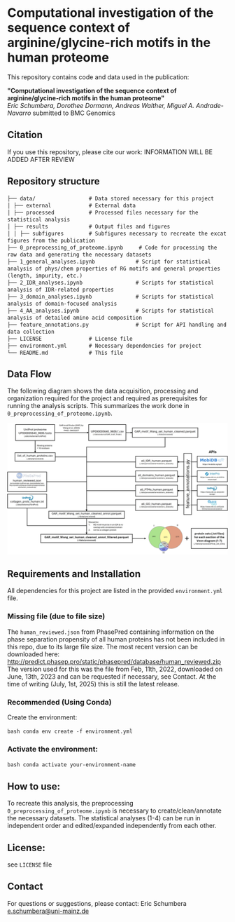 # Computational investigation of the sequence context of arginine/glycine-rich motifs in the human proteome

This repository contains code and data used in the publication:

**"Computational investigation of the sequence context of arginine/glycine-rich motifs in the human proteome"**  
*Eric Schumbera, Dorothee Dormann, Andreas Walther, Miguel A. Andrade-Navarro*
submitted to BMC Genomics 

## Citation

If you use this repository, please cite our work:
INFORMATION WILL BE ADDED AFTER REVIEW

## Repository structure
```
├── data/                 # Data stored necessary for this project
│ ├── external            # External data
│ ├── processed           # Processed files necessary for the statistical analysis
│ ├── results             # Output files and figures
│ │ ├── subfigures        # Subfigures necessary to recreate the excat figures from the publication
├── 0_preprocessing_of_proteome.ipynb     # Code for processing the raw data and generating the necessary datasets
├── 1_general_analyses.ipynb             # Script for statistical analysis of phys/chem properties of RG motifs and general properties (length, impurity, etc.)
├── 2_IDR_analyses.ipynb                 # Scripts for statistical analysis of IDR-related properties
├── 3_domain_analyses.ipynb              # Scripts for statistical analysis of domain-focused analysis
├── 4_AA_analyses.ipynb                  # Scripts for statistical analysis of detailed amino acid composition
├── feature_annotations.py               # Script for API handling and data collection
├── LICENSE               # License file
├── environment.yml       # Necessary dependencies for project
└── README.md             # This file
```
## Data Flow

The following diagram shows the data acquisition, processing and organization required for the project and required as prerequisites for running the analysis scripts.
This summarizes the work done in `0_preprocessing_of_proteome.ipynb`.

![Dataflow Diagram](docs/data_flow_preprocessing.jpg)

## Requirements and Installation

All dependencies for this project are listed in the provided `environment.yml` file.

### Missing file (due to file size)

The `human_reviewed.json` from PhasePred containing information on the phase separation propensity of all human proteins has not been included in this repo, due to its large file size.
The most recent version can be downloaded here: http://predict.phasep.pro/static/phasepred/database/human_reviewed.zip
The version used for this was the file from Feb, 11th, 2022, downloaded on June, 13th, 2023 and can be requested if necessary, see Contact.
At the time of writing (July, 1st, 2025) this is still the latest release.

### Recommended (Using Conda)

Create the environment:

```bash conda env create -f environment.yml ```

### Activate the environment:

```bash conda activate your-environment-name ```

## How to use:

To recreate this analysis, the preprocessing `0_preprocessing_of_proteome.ipynb` is necessary to create/clean/annotate the necessary datasets. The statistical analyses (1-4) can be run in independent order and edited/expanded independently from each other.

## License:

see `LICENSE` file

## Contact

For questions or suggestions, please contact:
Eric Schumbera
e.schumbera@uni-mainz.de